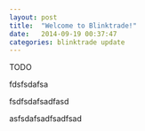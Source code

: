 ```yaml
---
layout: post
title:  "Welcome to Blinktrade!"
date:   2014-09-19 00:37:47
categories: blinktrade update
---
```


TODO


fdsfsdafsa


fsdfsdafsadfasd



asfsdafsadfsadfsad

[jekyll-gh]: https://github.com/jekyll/jekyll
[jekyll]:    http://jekyllrb.com

